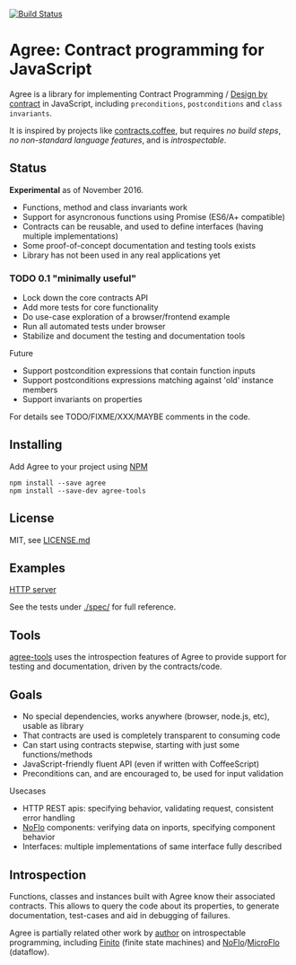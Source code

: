 [![Build Status](https://travis-ci.org/jonnor/agree.svg?branch=master)](https://travis-ci.org/jonnor/agree)
# Agree: Contract programming for JavaScript

Agree is a library for implementing Contract Programming / 
[Design by contract](http://en.wikipedia.org/wiki/Design_by_contract) in JavaScript,
including `preconditions`, `postconditions` and `class invariants`.

It is inspired by projects like [contracts.coffee](http://disnetdev.com/contracts.coffee),
but requires *no build steps*, *no non-standard language features*, and is *introspectable*.

## Status

**Experimental** as of November 2016.

* Functions, method and class invariants work
* Support for asyncronous functions using Promise (ES6/A+ compatible)
* Contracts can be reusable, and used to define interfaces (having multiple implementations)
* Some proof-of-concept documentation and testing tools exists
* Library has not been used in any real applications yet

### TODO 0.1 "minimally useful"

* Lock down the core contracts API
* Add more tests for core functionality
* Do use-case exploration of a browser/frontend example
* Run all automated tests under browser
* Stabilize and document the testing and documentation tools

Future

* Support postcondition expressions that contain function inputs
* Support postconditions expressions matching against 'old' instance members
* Support invariants on properties

For details see TODO/FIXME/XXX/MAYBE comments in the code.

## Installing

Add Agree to your project using [NPM](http://npmjs.org)

    npm install --save agree
    npm install --save-dev agree-tools

## License

MIT, see [LICENSE.md](./LICENSE.md)

## Examples

[HTTP server](./examples/httpserver.coffee)

See the tests under [./spec/](./spec) for full reference.

## Tools

[agree-tools](https://github.com/jonnor/agree-tools) uses the introspection features of Agree
to provide support for testing and documentation, driven by the contracts/code.


## Goals

- No special dependencies, works anywhere (browser, node.js, etc), usable as library
- That contracts are used is completely transparent to consuming code
- Can start using contracts stepwise, starting with just some functions/methods
- JavaScript-friendly fluent API (even if written with CoffeeScript)
- Preconditions can, and are encouraged to, be used for input validation

Usecases

- HTTP REST apis: specifying behavior, validating request, consistent error handling
- [NoFlo](http://noflojs.org) components: verifying data on inports, specifying component behavior
- Interfaces: multiple implementations of same interface fully described


## Introspection

Functions, classes and instances built with Agree know their associated contracts.
This allows to query the code about its properties, to generate documentation,
test-cases and aid in debugging of failures.

Agree is partially related other work by [author](http://jonnor.com) on introspectable programming,
including [Finito](http://finitosm.org) (finite state machines)
and [NoFlo](http://noflojs.org)/[MicroFlo](http://microflo.org) (dataflow).

